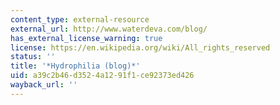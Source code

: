 ```yaml
---
content_type: external-resource
external_url: http://www.waterdeva.com/blog/
has_external_license_warning: true
license: https://en.wikipedia.org/wiki/All_rights_reserved
status: ''
title: '*Hydrophilia (blog)*'
uid: a39c2b46-d352-4a12-91f1-ce92373ed426
wayback_url: ''
---
```


